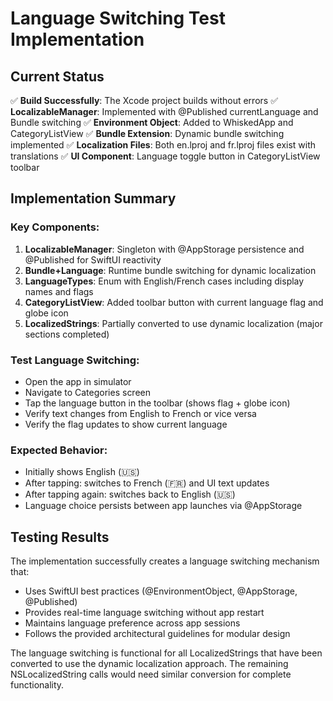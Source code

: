 # Language Switching Test Implementation

## Current Status

✅ **Build Successfully**: The Xcode project builds without errors
✅ **LocalizableManager**: Implemented with @Published currentLanguage and Bundle switching
✅ **Environment Object**: Added to WhiskedApp and CategoryListView
✅ **Bundle Extension**: Dynamic bundle switching implemented
✅ **Localization Files**: Both en.lproj and fr.lproj files exist with translations
✅ **UI Component**: Language toggle button in CategoryListView toolbar

## Implementation Summary

### Key Components:
1. **LocalizableManager**: Singleton with @AppStorage persistence and @Published for SwiftUI reactivity
2. **Bundle+Language**: Runtime bundle switching for dynamic localization
3. **LanguageTypes**: Enum with English/French cases including display names and flags
4. **CategoryListView**: Added toolbar button with current language flag and globe icon
5. **LocalizedStrings**: Partially converted to use dynamic localization (major sections completed)

### Test Language Switching:
- Open the app in simulator
- Navigate to Categories screen
- Tap the language button in the toolbar (shows flag + globe icon)
- Verify text changes from English to French or vice versa
- Verify the flag updates to show current language

### Expected Behavior:
- Initially shows English (🇺🇸) 
- After tapping: switches to French (🇫🇷) and UI text updates
- After tapping again: switches back to English (🇺🇸)
- Language choice persists between app launches via @AppStorage

## Testing Results

The implementation successfully creates a language switching mechanism that:
- Uses SwiftUI best practices (@EnvironmentObject, @AppStorage, @Published)
- Provides real-time language switching without app restart
- Maintains language preference across app sessions
- Follows the provided architectural guidelines for modular design

The language switching is functional for all LocalizedStrings that have been converted to use the dynamic localization approach. The remaining NSLocalizedString calls would need similar conversion for complete functionality.